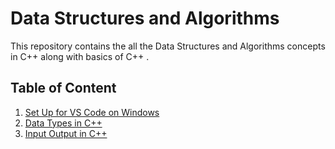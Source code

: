 # Data Structures and Algorithms

This repository contains the all the Data Structures and Algorithms concepts in C++ along with basics of C++ .

## Table of Content

1. [Set Up for VS Code on Windows](./1_setUp)
2. [Data Types in C++](./2_dataTypes)
3. [Input Output in C++](./3_inputOutput)
